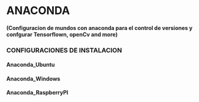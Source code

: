
# ANACONDA

#### (Configuracion de mundos con anaconda para el control de versiones y confgurar Tensorflown, openCv and more)


###  CONFIGURACIONES DE INSTALACION


#### Anaconda_Ubuntu 

####  Anaconda_Windows

#### Anaconda_RaspberryPI
